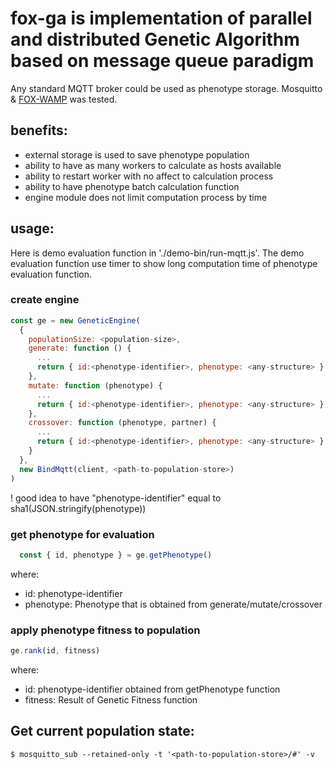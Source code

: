 # fox-ga is implementation of parallel and distributed Genetic Algorithm based on message queue paradigm

Any standard MQTT broker could be used as phenotype storage. Mosquitto & [FOX-WAMP](https://github.com/kalmyk/fox-wamp) was tested.

## benefits:
* external storage is used to save phenotype population
* ability to have as many workers to calculate as hosts available
* ability to restart worker with no affect to calculation process
* ability to have phenotype batch calculation function
* engine module does not limit computation process by time

## usage:
Here is demo evaluation function in './demo-bin/run-mqtt.js'. The demo evaluation function use timer to show long computation time of phenotype evaluation function.

### create engine
```js
const ge = new GeneticEngine(
  {
    populationSize: <population-size>,
    generate: function () {
      ...
      return { id:<phenotype-identifier>, phenotype: <any-structure> }
    },
    mutate: function (phenotype) {
      ...
      return { id:<phenotype-identifier>, phenotype: <any-structure> }
    },
    crossover: function (phenotype, partner) {
      ...
      return { id:<phenotype-identifier>, phenotype: <any-structure> }
    }
  },
  new BindMqtt(client, <path-to-population-store>)
)
```
! good idea to have "phenotype-identifier" equal to sha1(JSON.stringify(phenotype))

### get phenotype for evaluation
```js
  const { id, phenotype } = ge.getPhenotype()
```
where:
* id: phenotype-identifier
* phenotype: Phenotype that is obtained from generate/mutate/crossover

### apply phenotype fitness to population
```js
ge.rank(id, fitness)
```
where:
* id: phenotype-identifier obtained from getPhenotype function
* fitness: Result of Genetic Fitness function

## Get current population state:
```shell
$ mosquitto_sub --retained-only -t '<path-to-population-store>/#' -v
```
